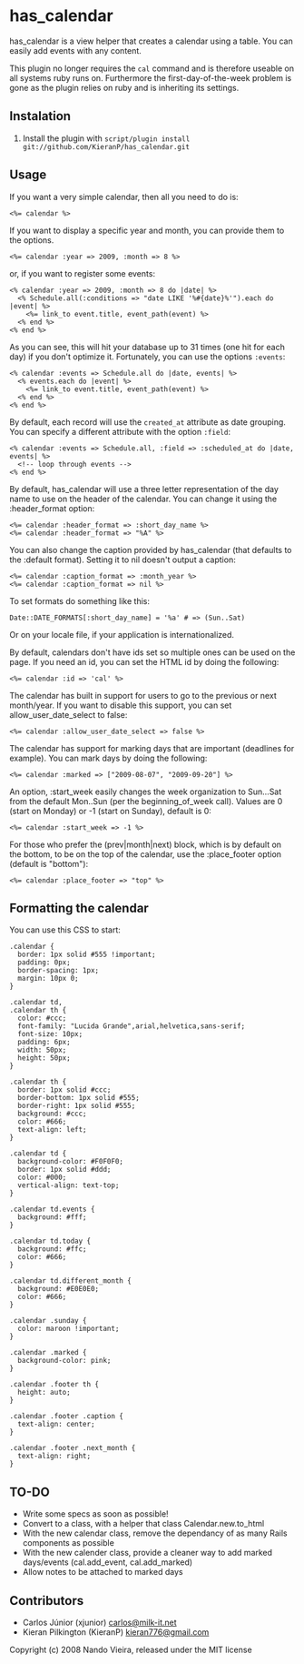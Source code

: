has\_calendar
============

has\_calendar is a view helper that creates a calendar using a table. You can
easily add events with any content.

This plugin no longer requires the `cal` command and is therefore useable on
all systems ruby runs on. Furthermore the first-day-of-the-week problem is
gone as the plugin relies on ruby and is inheriting its settings.


Instalation
-----------

1) Install the plugin with `script/plugin install git://github.com/KieranP/has_calendar.git`

Usage
-----

If you want a very simple calendar, then all you need to do is:

    <%= calendar %>

If you want to display a specific year and month, you can provide them to the options.

    <%= calendar :year => 2009, :month => 8 %>

or, if you want to register some events:

    <% calendar :year => 2009, :month => 8 do |date| %>
      <% Schedule.all(:conditions => "date LIKE '%#{date}%'").each do |event| %>
        <%= link_to event.title, event_path(event) %>
      <% end %>
    <% end %>

As you can see, this will hit your database up to 31 times (one hit for each
day) if you don't optimize it. Fortunately, you can use the options `:events`:

    <% calendar :events => Schedule.all do |date, events| %>
      <% events.each do |event| %>
        <%= link_to event.title, event_path(event) %>
      <% end %>
    <% end %>

By default, each record will use the `created_at` attribute as date grouping.
You can specify a different attribute with the option `:field`:

    <% calendar :events => Schedule.all, :field => :scheduled_at do |date, events| %>
      <!-- loop through events -->
    <% end %>

By default, has\_calendar will use a three letter representation of the day name
to use on the header of the calendar. You can change it using the :header_format option:

    <%= calendar :header_format => :short_day_name %>
    <%= calendar :header_format => "%A" %>

You can also change the caption provided by has\_calendar (that defaults to the
:default format). Setting it to nil doesn't output a caption:

    <%= calendar :caption_format => :month_year %>
    <%= calendar :caption_format => nil %>

To set formats do something like this:

    Date::DATE_FORMATS[:short_day_name] = '%a' # => (Sun..Sat)

Or on your locale file, if your application is internationalized.

By default, calendars don't have ids set so multiple ones can be used on the page.
If you need an id, you can set the HTML id by doing the following:

    <%= calendar :id => 'cal' %>

The calendar has built in support for users to go to the previous or next month/year.
If you want to disable this support, you can set allow_user_date_select to false:

    <%= calendar :allow_user_date_select => false %>

The calendar has support for marking days that are important (deadlines for example).
You can mark days by doing the following:

    <%= calendar :marked => ["2009-08-07", "2009-09-20"] %>

An option, :start_week easily changes the week organization to Sun...Sat from the 
default Mon..Sun (per the beginning_of_week call).  Values are  0 (start on Monday) 
or -1 (start on Sunday), default is 0:  

	<%= calendar :start_week => -1 %>

For those who prefer the (prev|month|next) block, which is by default on the bottom, to be on
the top of the calendar, use the :place_footer option (default is "bottom"):

	<%= calendar :place_footer => "top" %>


Formatting the calendar
-----------------------

You can use this CSS to start:

    .calendar {
      border: 1px solid #555 !important;
      padding: 0px;
      border-spacing: 1px;
      margin: 10px 0;
    }

    .calendar td,
    .calendar th {
      color: #ccc;
      font-family: "Lucida Grande",arial,helvetica,sans-serif;
      font-size: 10px;
      padding: 6px;
      width: 50px;
      height: 50px;
    }

    .calendar th {
      border: 1px solid #ccc;
      border-bottom: 1px solid #555;
      border-right: 1px solid #555;
      background: #ccc;
      color: #666;
      text-align: left;
    }

    .calendar td {
      background-color: #F0F0F0;
      border: 1px solid #ddd;
      color: #000;
      vertical-align: text-top;
    }

    .calendar td.events {
      background: #fff;
    }

    .calendar td.today {
      background: #ffc;
      color: #666;
    }

    .calendar td.different_month {
      background: #E0E0E0;
      color: #666;
    }

    .calendar .sunday {
      color: maroon !important;
    }

    .calendar .marked {
      background-color: pink;
    }

    .calendar .footer th {
      height: auto;
    }

    .calendar .footer .caption {
      text-align: center;
    }

    .calendar .footer .next_month {
      text-align: right;
    }

TO-DO
-----

- Write some specs as soon as possible!
- Convert to a class, with a helper that class Calendar.new.to_html
- With the new calendar class, remove the dependancy of as many Rails components as possible
- With the new calender class, provide a cleaner way to add marked days/events (cal.add_event, cal.add_marked)
- Allow notes to be attached to marked days


Contributors
------------

* Carlos Júnior (xjunior) <carlos@milk-it.net>
* Kieran Pilkington (KieranP) <kieran776@gmail.com>

Copyright (c) 2008 Nando Vieira, released under the MIT license
